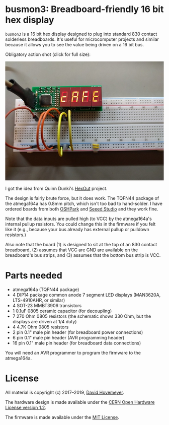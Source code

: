 # busmon3: Breadboard-friendly 16 bit hex display

`busmon3` is a 16 bit hex display designed to plug into standard 830 contact solderless breadboards.  It's useful for microcomputer projects and similar because it allows you to see the value being driven on a 16 bit bus.

Obligatory action shot (click for full size):

<a href="busmon3-0.2.jpg"><img alt="Picture of busmon3" src="busmon3-0.2-sm.jpg"></a>

I got the idea from Quinn Dunki's [HexOut](http://quinndunki.com/blondihacks/?p=610) project.

The design is fairly brute force, but it does work.  The TQFN44 package of the atmega164a has 0.8mm pitch, which isn't too bad to hand-solder.  I have ordered boards from both [OSHPark](https://oshpark.com/) and [Seeed Studio](https://www.seeedstudio.com/fusion_pcb.html) and they work fine.

Note that the data inputs are pulled high (to VCC) by the atmega164a's internal pullup resistors.  You could change this in the firmware if you felt like it (e.g., because your bus already has external pullup or pulldown resistors.)

Also note that the board (1) is designed to sit at the top of an 830 contact breadboard, (2) assumes that VCC are GND are available on the breadboard's bus strips, and (3) assumes that the bottom bus strip is VCC.

# Parts needed

* atmega164a (TQFN44 package)
* 4 DIP14 package common anode 7 segment LED displays (MAN3620A, LTS-4910AHR, or similar)
* 4 SOT-23 MMBT3906 transistors
* 1 0.1uF 0805 ceramic capacitor (for decoupling)
* 7 270 Ohm 0805 resistors (the schematic shows 330 Ohm, but the displays are driven at 1/4 duty)
* 4 4.7K Ohm 0805 resistors
* 2 pin 0.1" male pin header (for breadboard power connections)
* 6 pin 0.1" male pin header (AVR programming header)
* 16 pin 0.1" male pin header (for breadboard data connections)

You will need an AVR programmer to program the firmware to the atmega164a.

# License

All material is copyright (c) 2017–2019, [David Hovemeyer](mailto:david.hovemeyer@gmail.com).

The hardware design is made available under the [CERN Open Hardware License version 1.2](https://www.ohwr.org/project/cernohl/uploads/505f27c2a8a10e528b079be3c9d876c5/cern_ohl_v_1_2.txt).

The firmware is made available under the [MIT License](https://opensource.org/licenses/MIT).
